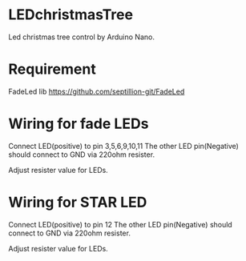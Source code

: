 # LEDchristmasTree
Led christmas tree control by Arduino Nano.

# Requirement
FadeLed lib
https://github.com/septillion-git/FadeLed

# Wiring for fade LEDs

Connect LED(positive) to pin 3,5,6,9,10,11
The other LED pin(Negative) should connect to GND via 220ohm resister.

Adjust resister value for LEDs.

# Wiring for STAR LED
Connect LED(positive) to pin 12
The other LED pin(Negative) should connect to GND via 220ohm resister.

Adjust resister value for LEDs.
